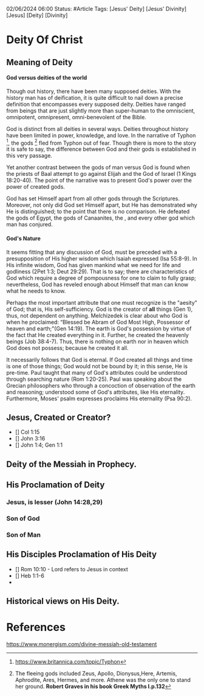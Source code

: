 


02/06/2024 06:00
Status: #Article
Tags: [Jesus' Deity]  [Jesus' Divinity]  [Jesus]  [Deity]  [Divinity]


# Deity Of Christ

## Meaning of Deity

#### God versus deities of the world

Though out history, there have been many supposed deities. With the history man has of deification,
it is quite difficult to nail down a precise definition that encompasses every supposed deity.
Deities have ranged from beings that are just slightly more than super-human to the omniscient,
omnipotent, omnipresent, omni-benevolent of the Bible. 

God is distinct from all deities in several ways. Deities throughout history have been limited in
power, knowledge, and love. In the narrative of Typhon [^1], the gods [^2] fled from Typhon out of
fear. Though there is more to the story it is safe to say, the difference between God and their
gods is established in this very passage.

Yet another contrast between the gods of man versus God is found when the priests of Baal attempt
to go against Elijah and the God of Israel (1 Kings 18:20-40). The point of the narrative
was to present God's power over the power of created gods. 

God has set Himself apart from all other gods through the Scriptures. Moreover, not only did God
set Himself apart, but He has demonstrated why He is distinguished; to the point that there is no
comparison. He defeated the gods of Egypt, the gods of Canaanites, the , and every other god
which man has conjured.

#### God's Nature

It seems fitting that any discussion of God, must be preceded with a presupposition of His higher
wisdom which Isaiah expressed (Isa 55:8-9). In His infinite wisdom, God has given mankind what we
need for life and godliness (2Pet 1:3; Deut 29:29). That is to say; there are characteristics of
God which require a degree of pompousness for one to claim to fully grasp; nevertheless, God has
reveled enough about Himself that man can know what he needs to know.

Perhaps the most important attribute that one must recognize is the "aesity" of God; that is, His
self-sufficiency. God is the creator of **all** things (Gen 1), thus, not dependent on anything.
Melchizedek is clear about who God is when he proclaimed: “Blessed be Abram of God Most High,
Possessor of heaven and earth;"(Gen 14:19). The earth is God's possession by virtue of the fact that
He created everything in it. Further, he created the heavenly beings (Job 38:4-7). Thus, there is
nothing on earth nor in heaven which God does not possess; because he created it all.

It necessarily follows that God is eternal. If God created all things and time is one of those
things; God would not be bound by it; in this sense, He is pre-time. Paul taught that many of God's attributes
could be understood through searching nature (Rom 1:20-25). Paul was speaking about the Grecian
philosophers who through a concoction of observation of the earth and reasoning; understood some of
God's attributes, like His eternality. Furthermore, Moses' psalm expresses proclaims His eternality
(Psa 90:2). 

## Jesus, Created or Creator? 

- [] Col 1:15
- [] John 3:16
- [] John 1:4; Gen 1:1

## Deity of the Messiah in Prophecy. 

## His Proclamation of Deity

### Jesus, is lesser (John 14:28,29)

### Son of God

### Son of Man


## His Disciples Proclamation of His Deity

- [] Rom 10:10 - Lord refers to Jesus in context
- [] Heb 1:1-6
- 

## Historical views on His Deity.



# References

https://www.monergism.com/divine-messiah-old-testament

[^1]: https://www.britannica.com/topic/Typhon

[^2]: The fleeing gods included Zeus, Apollo, Dionysus,Here, Artemis, Aphrodite, Ares, Hermes, and
    more. Athene was the only one to stand her ground. **Robert Graves in his book Greek Myths I.p.132**

